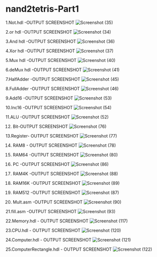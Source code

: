 # nand2tetris-Part1
1.Not.hdl -OUTPUT SCREENSHOT
![Screenshot (35)](https://github.com/vedhamadival/nand2tetris-Part1/assets/139621216/d028e271-add4-453d-88b4-a5a7741d328c)


2.or hdl -OUTPUT SCREENSHOT
![Screenshot (34)](https://github.com/vedhamadival/nand2tetris-Part1/assets/139621216/ffbad1a1-a873-464c-9559-be728b9d206b)


3.And hdl -OUTPUT SCREENSHOT
![Screenshot (36)](https://github.com/vedhamadival/nand2tetris-Part1/assets/139621216/de39d41e-c925-4553-b203-172ed262d3aa)


4.Xor hdl -OUTPUT SCREENSHOT
![Screenshot (37)](https://github.com/vedhamadival/nand2tetris-Part1/assets/139621216/eaf5ba68-e9f7-406c-bfa6-992fbfa8dcb1)

5.Mux hdl -OUTPUT SCREENSHOT
![Screenshot (40)](https://github.com/vedhamadival/nand2tetris-Part1/assets/139621216/1eed7781-183b-4a31-b9d8-c659e905623e)

6.deMux hdl -OUTPUT SCREENSHOT
![Screenshot (41)](https://github.com/vedhamadival/nand2tetris-Part1/assets/139621216/27878fb1-2101-4e30-b0c5-53d32934d65f)

7.HalfAdder -OUTPUT SCREENSHOT
![Screenshot (45)](https://github.com/vedhamadival/nand2tetris-Part1/assets/139621216/9754a70e-ee5f-4d05-be69-98a84035101f)

8.FullAdder -OUTPUT SCREENSHOT
![Screenshot (46)](https://github.com/vedhamadival/nand2tetris-Part1/assets/139621216/6b79ab44-27af-4746-853d-171da5d5c132)

9.Add16 -OUTPUT SCREENSHOT
  ![Screenshot (53)](https://github.com/vedhamadival/nand2tetris-Part1/assets/139621216/0082561c-86d2-47dd-87bd-b58b4ab867be)
  
10.Inc16 -OUTPUT SCREENSHOT
![Screenshot (54)](https://github.com/vedhamadival/nand2tetris-Part1/assets/139621216/5bdb878d-b0d2-4249-bcd5-061516054dc9)

11.ALU -OUTPUT SCREENSHOT
![Screenshot (52)](https://github.com/vedhamadival/nand2tetris-Part1/assets/139621216/b2a112fa-cd52-41c1-b771-48f48eea5cee)

12. Bit-OUTPUT SCREENSHOT
![Screenshot (76)](https://github.com/vedhamadival/nand2tetris-Part1/assets/139621216/bdb1f8cd-ca7c-4284-857f-4228f5945c73)

13.Register- OUTPUT SCREENSHOT
![Screenshot (77)](https://github.com/vedhamadival/nand2tetris-Part1/assets/139621216/9ee4bc1c-f327-4511-87a5-3baceeafc586)

14. RAM8 - OUTPUT SCREENSHOT 
![Screenshot (78)](https://github.com/vedhamadival/nand2tetris-Part1/assets/139621216/cd4f63b8-3afd-4ccd-9e2d-9d9791df8cda)

15. RAM64 -OUTPUT SCREENSHOT
![Screenshot (80)](https://github.com/vedhamadival/nand2tetris-Part1/assets/139621216/14ff09af-5e54-4c9d-8f12-0e6178d219a6)

16. PC -OUTPUT SCREENSHOT
![Screenshot (86)](https://github.com/vedhamadival/nand2tetris-Part1/assets/139621216/f54714a1-b2a5-4f0b-a406-d149f0e1de0f)

17. RAM4K -OUTPUT SCREENSHOT
![Screenshot (88)](https://github.com/vedhamadival/nand2tetris-Part1/assets/139621216/14a0a5df-625d-4d6e-b677-3fe9d2d18649)

18. RAM16K -OUTPUT SCREENSHOT
![Screenshot (89)](https://github.com/vedhamadival/nand2tetris-Part1/assets/139621216/f0d96289-e475-4e4c-bfc9-3943b7e0565f)

19. RAM512 -OUTPUT SCREENSHOT
![Screenshot (87)](https://github.com/vedhamadival/nand2tetris-Part1/assets/139621216/812b81e7-f996-4219-af72-5018b14bbad3)

20. Mult.asm -OUTPUT SCREENSHOT
![Screenshot (90)](https://github.com/vedhamadival/nand2tetris-Part1/assets/139621216/58184967-7543-4c8b-a1b0-65c149a85cd6)

21.fill.asm -OUTPUT SCREENSHOT
![Screenshot (93)](https://github.com/vedhamadival/nand2tetris-Part1/assets/139621216/b536c043-297c-4ce5-8bdb-28e2bf68a139)

22.Memory.hdl - OUTPUT SCREENSHOT
![Screenshot (117)](https://github.com/vedhamadival/nand2tetris-Part1/assets/139621216/0e3a23c7-d51c-4631-8e90-39debffc52de)

23.CPU.hdl - OUTPUT SCREENSHOT
![Screenshot (120)](https://github.com/vedhamadival/nand2tetris-Part1/assets/139621216/51a24f27-77ee-46f5-a81b-eb85585d1f4c)

24.Computer.hdl - OUTPUT SCREENSHOT
![Screenshot (121)](https://github.com/vedhamadival/nand2tetris-Part1/assets/139621216/afdb85ce-8217-430d-b94c-c41a918f4dff)

25.ComputerRectangle.hdl - OUTPUT SCREENSHOT
![Screenshot (122)](https://github.com/vedhamadival/nand2tetris-Part1/assets/139621216/7a9837a1-c393-4c70-a904-dc0d444ef842)









